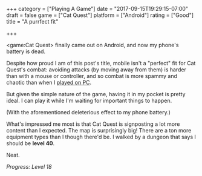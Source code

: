 +++
category = ["Playing A Game"]
date = "2017-09-15T19:29:15-07:00"
draft = false
game = ["Cat Quest"]
platform = ["Android"]
rating = ["Good"]
title = "A purrfect fit"

+++

<game:Cat Quest> finally came out on Android, and now my phone's battery is dead.

Despite how proud I am of this post's title, mobile isn't a "perfect" fit for Cat Quest's combat: avoiding attacks (by moving away from them) is harder than with a mouse or controller, and so combat is more spammy and chaotic than when I [played on PC](%site.BaseURL%2017/08/13/an-rpg-for-kittens/).

But given the simple nature of the game, having it in my pocket is pretty ideal.  I can play it while I'm waiting for important things to happen.

(With the aforementioned deleterious effect to my phone battery.)

What's impressed me most is that Cat Quest is signposting a lot more content than I expected.  The map is surprisingly big!  There are a ton more equipment types than I though there'd be.  I walked by a dungeon that says I should be <b>level 40</b>.

Neat.

<i>Progress: Level 18</i>
